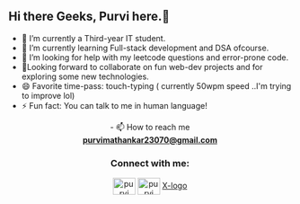 ## Hi there Geeks, Purvi here.👋
- 🔭 I’m currently a Third-year IT student.
- 🌱 I’m currently learning Full-stack development and DSA ofcourse.
- 🤔 I’m looking for help with my leetcode questions and error-prone code.
- 🧐Looking forward to collaborate on fun web-dev projects and for exploring some new technologies.
- 😄 Favorite time-pass: touch-typing ( currently 50wpm speed ..I'm trying to improve lol)
- ⚡ Fun fact: You can talk to me in human language!

<p align="center">
  - 📫 How to reach me <br>
  <a href="mailto:purvimathankar2307@gmail.com"><strong>purvimathankar23070@gmail.com</strong></a>
</p>

<h3 align="center">Connect with me:</h3>
<p align="center">
  <a href="https://www.linkedin.com/in/purvi-mathankar-a53bb9255/" target="blank"><img align="center" src="https://raw.githubusercontent.com/rahuldkjain/github-profile-readme-generator/master/src/images/icons/Social/linked-in-alt.svg" alt="purvi" height="30" width="40" /></a>
  <a href="https://leetcode.com/u/purvimathankar2307/" target="blank"><img align="center" src="https://raw.githubusercontent.com/rahuldkjain/github-profile-readme-generator/master/src/images/icons/Social/leet-code.svg" alt="purvi" height="30" width="40" /></a>
<a href="https://x.com/MathankarPurvi" target="_blank">
   <img align="center" <svg xmlns="http://www.w3.org/2000/svg" shape-rendering="geometricPrecision" text-rendering="geometricPrecision" image-rendering="optimizeQuality" fill-rule="evenodd" clip-rule="evenodd" viewBox="0 0 512 509.64"><rect width="40" height="30" rx="115.61" ry="115.61"/><path fill="#fff" fill-rule="nonzero" d="M323.74 148.35h36.12l-78.91 90.2 92.83 122.73h-72.69l-56.93-74.43-65.15 74.43h-36.14l84.4-96.47-89.05-116.46h74.53l51.46 68.04 59.53-68.04zm-12.68 191.31h20.02l-129.2-170.82H180.4l130.66 170.82z"/>X-logo </svg>
</a>

</a>


</p>

